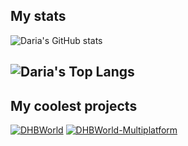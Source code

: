 ## My stats

![Daria's GitHub stats](https://github-readme-stats.vercel.app/api?username=dk1553&include_all_commits=true&custom_title=Daria%27s%20GitHub%20Statistics&title_color=4e7314&hide=stars)

![Daria's Top Langs](https://github-readme-stats.vercel.app/api/top-langs/?username=dk1553&title_color=4e7314)
---
## My coolest projects
[![DHBWorld](https://github-stats.blitzdose.de/pin/?username=inFumumVerti&&repo=DHBWorld&theme=graywhite&title_color=bd191e)](https://github.com/inFumumVerti/DHBWorld)
[![DHBWorld-Multiplatform](https://github-readme-stats.vercel.app/api/pin/?username=blitzdose&repo=DHBWorldMultiplatform&theme=graywhite&title_color=754cd4)](https://github.com/blitzdose/DHBWorldMultiplatform)

